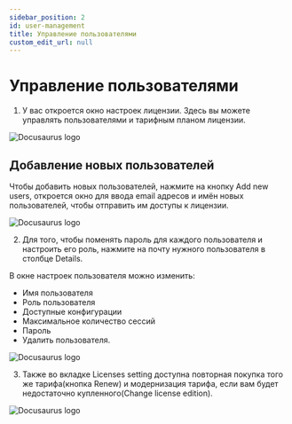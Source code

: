 ```yaml
---
sidebar_position: 2
id: user-management
title: Управление пользователями
custom_edit_url: null
---
```


# Управление пользователями

1. У вас откроется окно настроек лицензии. Здесь вы можете управлять пользователями и тарифным планом лицензии.

![Docusaurus logo](/img/rus/user-management/user-management-1.png)

## Добавление новых пользователей

Чтобы добавить новых пользователей, нажмите на кнопку Add new users, откроется окно для ввода email адресов и имён новых пользователей, чтобы отправить им доступы к лицензии.

![Docusaurus logo](/img/rus/user-management/user-management-2.png)

2. Для того, чтобы поменять пароль для каждого пользователя и настроить его роль, нажмите на почту нужного пользователя в столбце Details.

В окне настроек пользователя можно изменить:

- Имя пользователя
- Роль пользователя
- Доступные конфигурации
- Максимальное количество сессий
- Пароль 
- Удалить пользователя.

![Docusaurus logo](/img/rus/user-management/user-management-3.png)

3. Также во вкладке Licenses setting доступна повторная покупка того же тарифа(кнопка Renew) и модернизация тарифа, если вам будет недостаточно купленного(Change license edition).

![Docusaurus logo](/img/rus/user-management/user-management-4.png)